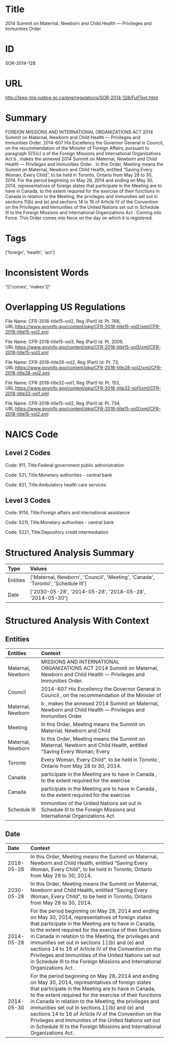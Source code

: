# Title
2014 Summit on Maternal, Newborn and Child Health — Privileges and Immunities Order


# ID
SOR-2014-128

# URL
http://laws-lois.justice.gc.ca/eng/regulations/SOR-2014-128/FullText.html


# Summary
FOREIGN MISSIONS AND INTERNATIONAL ORGANIZATIONS ACT 2014 Summit on Maternal, Newborn and Child Health — Privileges and Immunities Order.
2014-607 His Excellency the Governor General in Council, on the recommendation of the Minister of Foreign Affairs, pursuant to paragraph 5(1)(c) a  of the  Foreign Missions and International Organizations Act b , makes the annexed  2014 Summit on Maternal, Newborn and Child Health — Privileges and Immunities Order .
In this Order,  Meeting  means the Summit on Maternal, Newborn and Child Health, entitled “Saving Every Woman, Every Child”, to be held in Toronto, Ontario from May 28 to 30, 2014.
For the period beginning on May 28, 2014 and ending on May 30, 2014, representatives of foreign states that participate in the Meeting are to have in Canada, to the extent required for the exercise of their functions in Canada in relation to the Meeting, the privileges and immunities set out in sections 11(b) and (e) and sections 14 to 16 of Article IV of the  Convention on the Privileges and Immunities of the United Nations  set out in Schedule III to the  Foreign Missions and International Organizations Act .
Coming into Force.
This Order comes into force on the day on which it is registered.


# Tags
['foreign', 'health', 'act']


# Inconsistent Words
"[('comes', 'makes')]"


# Overlapping US Regulations
File Name: CFR-2018-title15-vol2, Reg (Part) Id: Pt. 768, URL:https://www.govinfo.gov/content/pkg/CFR-2018-title15-vol2/xml/CFR-2018-title15-vol2.xml

File Name: CFR-2018-title15-vol3, Reg (Part) Id: Pt. 2009, URL:https://www.govinfo.gov/content/pkg/CFR-2018-title15-vol3/xml/CFR-2018-title15-vol3.xml

File Name: CFR-2018-title28-vol2, Reg (Part) Id: Pt. 73, URL:https://www.govinfo.gov/content/pkg/CFR-2018-title28-vol2/xml/CFR-2018-title28-vol2.xml

File Name: CFR-2018-title32-vol1, Reg (Part) Id: Pt. 153, URL:https://www.govinfo.gov/content/pkg/CFR-2018-title32-vol1/xml/CFR-2018-title32-vol1.xml

File Name: CFR-2018-title15-vol2, Reg (Part) Id: Pt. 734, URL:https://www.govinfo.gov/content/pkg/CFR-2018-title15-vol2/xml/CFR-2018-title15-vol2.xml




# NAICS Code
## Level 2 Codes
Code: 911, Title:Federal government public administration

Code: 521, Title:Monetary authorities - central bank

Code: 621, Title:Ambulatory health care services




## Level 3 Codes
Code: 9114, Title:Foreign affairs and international assistance

Code: 5211, Title:Monetary authorities - central bank

Code: 5221, Title:Depository credit intermediation







# Structured Analysis Summary
| Type     | Values                                                                           |
|:---------|:---------------------------------------------------------------------------------|
| Entities | ['Maternal, Newborn', 'Council', 'Meeting', 'Canada', 'Toronto', 'Schedule III'] |
| Date     | ['2030-05-28', '2014-05-28', '2018-05-28', '2014-05-30']                         |


# Structured Analysis With Context
 


## Entities
| Entities          | Context                                                                                                                            |
|:------------------|:-----------------------------------------------------------------------------------------------------------------------------------|
| Maternal, Newborn | MISSIONS AND INTERNATIONAL ORGANIZATIONS ACT 2014 Summit on Maternal, Newborn  and Child Health — Privileges and Immunities Order. |
| Council           | 2014-607 His Excellency the Governor General in  Council , on the recommendation of the Minister of                                |
| Maternal, Newborn | b , makes the annexed 2014 Summit on Maternal, Newborn and Child Health — Privileges and Immunities Order                          |
| Meeting           | In this Order,   Meeting means the Summit on Maternal, Newborn and Child                                                           |
| Maternal, Newborn | In this Order,  Meeting  means the Summit on  Maternal, Newborn and Child Health, entitled “Saving Every Woman, Every              |
| Toronto           | Every Woman, Every Child”, to be held in Toronto , Ontario from May 28 to 30, 2014.                                                |
| Canada            | participate in the Meeting are to have in Canada , to the extent required for the exercise                                         |
| Canada            | participate in the Meeting are to have in Canada , to the extent required for the exercise                                         |
| Schedule III      | Immunities of the United Nations set out in Schedule III to the Foreign Missions and International Organizations Act               |


## Date
| Date       | Context                                                                                                                                                                                                                                                                                                                                                                                                                                                                                                                              |
|:-----------|:-------------------------------------------------------------------------------------------------------------------------------------------------------------------------------------------------------------------------------------------------------------------------------------------------------------------------------------------------------------------------------------------------------------------------------------------------------------------------------------------------------------------------------------|
| 2018-05-28 | In this Order,  Meeting  means the Summit on Maternal, Newborn and Child Health, entitled “Saving Every Woman, Every Child”, to be held in Toronto, Ontario from May 28 to 30, 2014.                                                                                                                                                                                                                                                                                                                                                 |
| 2030-05-28 | In this Order,  Meeting  means the Summit on Maternal, Newborn and Child Health, entitled “Saving Every Woman, Every Child”, to be held in Toronto, Ontario from May 28 to 30, 2014.                                                                                                                                                                                                                                                                                                                                                 |
| 2014-05-28 | For the period beginning on May 28, 2014 and ending on May 30, 2014, representatives of foreign states that participate in the Meeting are to have in Canada, to the extent required for the exercise of their functions in Canada in relation to the Meeting, the privileges and immunities set out in sections 11(b) and (e) and sections 14 to 16 of Article IV of the  Convention on the Privileges and Immunities of the United Nations  set out in Schedule III to the  Foreign Missions and International Organizations Act . |
| 2014-05-30 | For the period beginning on May 28, 2014 and ending on May 30, 2014, representatives of foreign states that participate in the Meeting are to have in Canada, to the extent required for the exercise of their functions in Canada in relation to the Meeting, the privileges and immunities set out in sections 11(b) and (e) and sections 14 to 16 of Article IV of the  Convention on the Privileges and Immunities of the United Nations  set out in Schedule III to the  Foreign Missions and International Organizations Act . |


